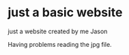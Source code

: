# just a basic website

just a website created by me Jason 

Having problems reading the jpg file. 
